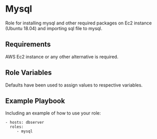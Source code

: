 Mysql
=========

Role for installing mysql and other required packages on Ec2 instance (Ubuntu 18.04) and importing sql file to mysql.

Requirements
------------

AWS Ec2 instance or any other alternative is required.

Role Variables
--------------

Defaults have been used to assign values to respective variables.


Example Playbook
----------------

Including an example of how to use your role:

    - hosts: dbserver
      roles:
         - mysql
